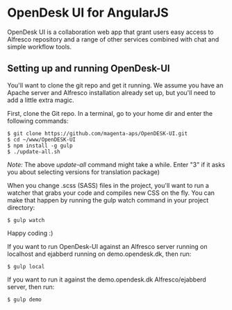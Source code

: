 # OpenDesk UI for AngularJS

OpenDesk UI is a collaboration web app that grant users easy access to Alfresco repository and a range of other services combined with chat and simple workflow tools.

## Setting up and running OpenDesk-UI

You'll want to clone the git repo and get it running. We assume you have an Apache server and Alfresco installation already set up, but you'll need to add a little extra magic.

First, clone the Git repo. In a terminal, go to your home dir and enter the following commands:
```
$ git clone https://github.com/magenta-aps/OpenDESK-UI.git
$ cd ~/www/OpenDESK-UI
$ npm install -g gulp
$ ./update-all.sh 
```
*Note:* The above _update-all_ command might take a while. Enter "3" if it asks you about selecting versions for translation package)

When you change .scss (SASS) files in the project, you'll want to run a watcher that grabs your code and compiles new CSS on the fly. You can make that happen by running the gulp watch command in your project directory:
```
$ gulp watch
```
Happy coding :)

If you want to run OpenDesk-UI against an Alfresco server running on localhost and ejabberd running on demo.opendesk.dk, then run:
```
$ gulp local
```

If you want to run it against the demo.opendesk.dk Alfresco/ejabberd server, then run:
```
$ gulp demo
```
